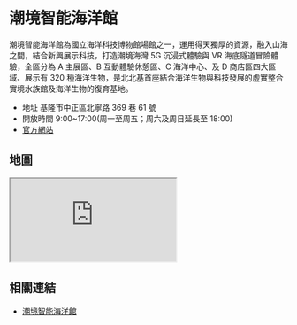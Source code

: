 # 潮境智能海洋館

潮境智能海洋館為國立海洋科技博物館場館之一，運用得天獨厚的資源，融入山海之間，結合新興展示科技，打造潮境海灣 5G 沉浸式體驗與 VR 海底隧道冒險體驗，全區分為 A 主展區、B 互動體驗休憩區、C 海洋中心、及 D 商店區四大區域、展示有 320 種海洋生物，是北北基首座結合海洋生物與科技發展的虛實整合實境水族館及海洋生物的復育基地。

- 地址 基隆市中正區北寧路 369 巷 61 號
- 開放時間 9:00~17:00(周一至周五；周六及周日延長至 18:00)
- [官方網站](https://iocean.nmmst.gov.tw/)

## 地圖

<iframe src="https://www.google.com/maps/embed?pb=!1m14!1m8!1m3!1d14446.956562494293!2d121.8028952!3d25.1445086!3m2!1i1024!2i768!4f13.1!3m3!1m2!1s0x345d4fde3b63fa2f%3A0x39a10e8576b909bc!2si%20OCEAN!5e0!3m2!1sen!2stw!4v1690566785176!5m2!1sen!2stw" loading="lazy" referrerpolicy="no-referrer-when-downgrade"></iframe>

## 相關連結

- [潮境智能海洋館](https://iocean.nmmst.gov.tw/)
